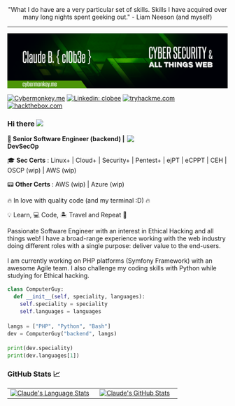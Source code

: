 

<div align="center">"What I do have are a very particular set of skills. Skills I have acquired over many long nights spent geeking out." - Liam Neeson (and myself)</div>

---

<img align='center' src="./github-banner.png"/>

[![Cybermonkey.me](https://img.shields.io/badge/-cybermonkey.me-success?style=for-the-badge)](https://cybermonkey.me)
[![Linkedin: clobee](https://img.shields.io/badge/-LinkedIn-0077B2?style=for-the-badge&logo=linkedin&logoColor=white&link=https://ldd.com)](https://www.linkedin.com/in/clobee/)
[![tryhackme.com](https://img.shields.io/badge/-tryhackme-red?style=for-the-badge&logoColor=white&link=https://tryhackme.com/p/clobee)](https://tryhackme.com/p/clobee)
[![hackthebox.com](https://img.shields.io/badge/-hackthebox-black?style=for-the-badge&color=black&link=https://app.hackthebox.eu/profile/422272)](https://app.hackthebox.eu/profile/422272)


### Hi there <a href="https://cybermonkey.me"><img src="https://media.giphy.com/media/hvRJCLFzcasrR4ia7z/giphy.gif" width="5%"></a>

<img align='right' src="https://media.giphy.com/media/M9gbBd9nbDrOTu1Mqx/giphy.gif" width="230">

<p><b>🦾 Senior Software Engineer (backend) | DevSecOp</b></p>

🎓 **Sec Certs** : Linux+ | Cloud+ | Security+ | Pentest+ | ejPT | eCPPT | CEH | OSCP (wip) | AWS (wip)

📟 **Other Certs** : AWS (wip) | Azure (wip)

🔥 In love with quality code (and my terminal :D) 🔥

💡 Learn, 💻 Code, 🏝️ Travel and Repeat 🔁

<p>
Passionate Software Engineer with an interest in Ethical Hacking and all things web!  
I have a broad-range experience working with the web industry doing different roles with a single purpose: deliver value to the end-users.  
<br/><br/>
I am currently working on PHP platforms (Symfony Framework) with an awesome Agile team.
I also challenge my coding skills with Python while studying for Ethical hacking.
</p>

```python
class ComputerGuy:
  def __init__(self, speciality, languages):
    self.speciality = speciality
    self.languages = languages

langs = ["PHP", "Python", "Bash"]
dev = ComputerGuy("backend", langs)

print(dev.speciality)
print(dev.languages[1])
```


### GitHub Stats 📈

<div align="center">
  <table width="100%">
    <tbody>
      <tr>
        <td width="50%" style="border: none !important;">
        <div align="center" width="100%">
          <a href="https://github.com/clobee">
            <img src="https://github-readme-stats.vercel.app/api/top-langs/?username=clobee&hide=javascript&layout=compact&hide_border=true&langs_count=6" alt="Claude's Language Stats" vertical-align="middle"/>
          </a>
        </div>
        </td>
        <td width="50%" style="border: none !important;">
        <div align="center" width="100%">
          <a href="https://github.com/clobee">
            <img src="https://github-readme-stats.vercel.app/api?username=clobee&show_icons=true&hide=stars&hide_border=true" alt="Claude's GitHub Stats" vertical-align="middle"/>
          </a>
        </div>
        </td>
      </tr>
    </tbody>
  <table>
<div>



